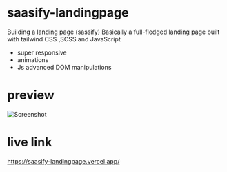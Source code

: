 # saasify-landingpage
Building a landing page (sassify)
Basically a full-fledged landing page built with tailwind CSS ,SCSS and JavaScript

- super responsive
- animations 
- Js advanced DOM manipulations

# preview
![Screenshot](https://user-images.githubusercontent.com/71198309/202300350-8c96627b-0a53-45d8-895e-ccda63dd2aa0.jpg)

# live link
https://saasify-landingpage.vercel.app/
